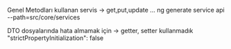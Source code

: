 Genel Metodları kullanan servis -> get,put,update ...
    ng generate service api --path=src/core/services

DTO dosyalarında hata almamak için -> getter, setter kullanmadık
    "strictPropertyInitialization": false

